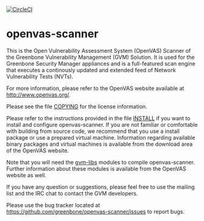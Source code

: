 [![CircleCI](https://circleci.com/gh/greenbone/openvas-scanner/tree/master.svg?style=svg)](https://circleci.com/gh/greenbone/openvas-scanner/tree/master)

# openvas-scanner

This is the Open Vulnerability Assessment System (OpenVAS) Scanner of the
Greenbone Vulnerability Management (GVM) Solution. It is used for the Greenbone
Security Manager appliances and is a full-featured scan engine that executes
a continously updated and extended feed of Network Vulnerability Tests (NVTs).

For more information, please refer to the OpenVAS website available at
http://www.openvas.org/.

Please see the file [COPYING](COPYING) for the license information.

Please refer to the instructions provided in the file [INSTALL](INSTALL) if you
want to install and configure openvas-scanner. If you are not familiar or
comfortable with building from source code, we recommend that you use a install
package or use a prepared virtual machine. Information regarding available
binary packages and virtual machines is available from the download area of the
OpenVAS website.

Note that you will need the [gvm-libs](https://github.com/greenbone/gvm-libs)
modules to compile openvas-scanner. Further information about these modules is
available from the OpenVAS website as well.

If you have any question or suggestions, please feel free to use the mailing
list and the IRC chat to contact the GVM developers.

Please use the bug tracker located at
https://github.com/greenbone/openvas-scanner/issues to report bugs.
